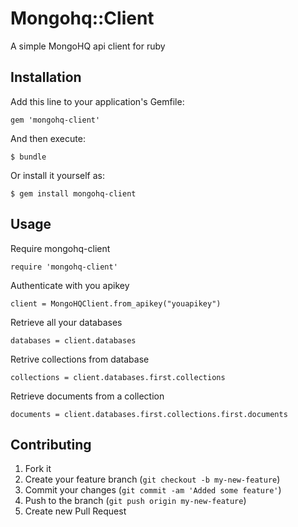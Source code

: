 # Mongohq::Client

A simple MongoHQ api client for ruby

## Installation

Add this line to your application's Gemfile:

    gem 'mongohq-client'

And then execute:

    $ bundle

Or install it yourself as:

    $ gem install mongohq-client

## Usage

Require mongohq-client

    require 'mongohq-client'

Authenticate with you apikey

    client = MongoHQClient.from_apikey("youapikey")

Retrieve all your databases

    databases = client.databases

Retrive collections from database

    collections = client.databases.first.collections

Retrieve documents from a collection

    documents = client.databases.first.collections.first.documents

## Contributing

1. Fork it
2. Create your feature branch (`git checkout -b my-new-feature`)
3. Commit your changes (`git commit -am 'Added some feature'`)
4. Push to the branch (`git push origin my-new-feature`)
5. Create new Pull Request
